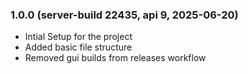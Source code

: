 ### 1.0.0 (server-build 22435, api 9, 2025-06-20)
- Intial Setup for the project
- Added basic file structure
- Removed gui builds from releases workflow